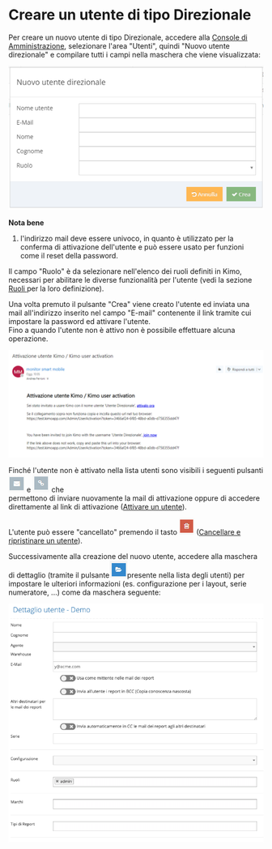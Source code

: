 # Creare un utente di tipo Direzionale

Per creare un nuovo utente di tipo Direzionale, accedere alla [Console di Amministrazione](../../introduzione/moduli/console-admin.md), selezionare l'area "Utenti", quindi "Nuovo utente direzionale" e compilare tutti i campi nella maschera che viene visualizzata:

![Maschera di creazione di un utente direzionale](<../../.gitbook/assets/image (12).png>)

**Nota bene**

1. l'indirizzo mail deve essere univoco, in quanto è utilizzato per la conferma di attivazione dell'utente e può essere usato per funzioni come il reset della password.

Il campo "Ruolo" è da selezionare nell'elenco dei ruoli definiti in Kimo, necessari per abilitare le diverse funzionalità per l'utente (vedi la sezione [Ruoli ](../ruoli.md)per la loro definizione).

Una volta premuto il pulsante "Crea" viene creato l'utente ed inviata una mail all'indirizzo inserito nel campo "E-mail" contenente il link tramite cui impostare la password ed attivare l'utente.\
Fino a quando l'utente non è attivo non è possibile effettuare alcuna operazione.

![Esempio di mail di attivazione di un utente direzionale](<../../.gitbook/assets/image (32).png>)

Finché l'utente non è attivato nella lista utenti sono visibili i seguenti pulsanti ![](<../../.gitbook/assets/image (21).png>) e ![](<../../.gitbook/assets/image (14).png>) che\
permettono di inviare nuovamente la mail di attivazione oppure di accedere direttamente al link di attivazione ([Attivare un utente](attivazione-di-un-utente.md)).

L'utente può essere "cancellato" premendo il tasto ![](../../.gitbook/assets/delete.PNG) ([Cancellare e ripristinare un utente](archiviazione-e-ripristino.md)).

Successivamente alla creazione del nuovo utente, accedere alla maschera di dettaglio (tramite il pulsante![](<../../.gitbook/assets/image (2).png>)presente nella lista degli utenti) per impostare le ulteriori informazioni (es. configurazione per i layout, serie numeratore, ...) come da maschera seguente:

![](../../.gitbook/assets/screenshot-2019-06-18-at-15.33.47.png)
